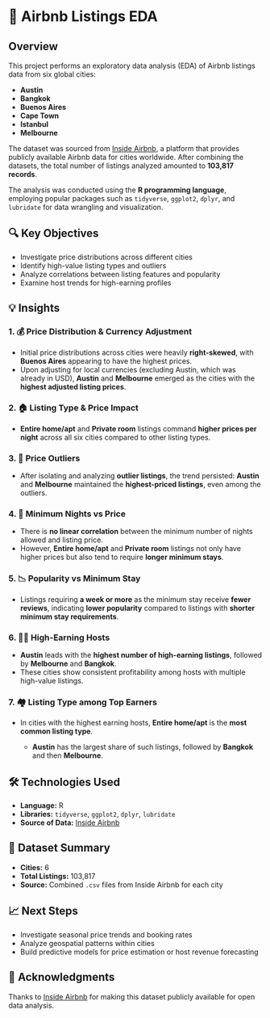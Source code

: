 

# 🏡 Airbnb Listings EDA

## Overview

This project performs an exploratory data analysis (EDA) of Airbnb listings data from six global cities:

* **Austin**
* **Bangkok**
* **Buenos Aires**
* **Cape Town**
* **Istanbul**
* **Melbourne**

The dataset was sourced from [Inside Airbnb](https://insideairbnb.com/), a platform that provides publicly available Airbnb data for cities worldwide. After combining the datasets, the total number of listings analyzed amounted to **103,817 records**.

The analysis was conducted using the **R programming language**, employing popular packages such as `tidyverse`, `ggplot2`, `dplyr`, and `lubridate` for data wrangling and visualization.

## 🔍 Key Objectives

* Investigate price distributions across different cities
* Identify high-value listing types and outliers
* Analyze correlations between listing features and popularity
* Examine host trends for high-earning profiles

## 💡 Insights

### 1. 💰 Price Distribution & Currency Adjustment

* Initial price distributions across cities were heavily **right-skewed**, with **Buenos Aires** appearing to have the highest prices.
* Upon adjusting for local currencies (excluding Austin, which was already in USD), **Austin** and **Melbourne** emerged as the cities with the **highest adjusted listing prices**.

### 2. 🏠 Listing Type & Price Impact

* **Entire home/apt** and **Private room** listings command **higher prices per night** across all six cities compared to other listing types.

### 3. 🚨 Price Outliers

* After isolating and analyzing **outlier listings**, the trend persisted: **Austin** and **Melbourne** maintained the **highest-priced listings**, even among the outliers.

### 4. 📏 Minimum Nights vs Price

* There is **no linear correlation** between the minimum number of nights allowed and listing price.
* However, **Entire home/apt** and **Private room** listings not only have higher prices but also tend to require **longer minimum stays**.

### 5. 📉 Popularity vs Minimum Stay

* Listings requiring **a week or more** as the minimum stay receive **fewer reviews**, indicating **lower popularity** compared to listings with **shorter minimum stay requirements**.

### 6. 👩‍💼 High-Earning Hosts

* **Austin** leads with the **highest number of high-earning listings**, followed by **Melbourne** and **Bangkok**.
* These cities show consistent profitability among hosts with multiple high-value listings.

### 7. 🏘 Listing Type among Top Earners

* In cities with the highest earning hosts, **Entire home/apt** is the **most common listing type**.

  * **Austin** has the largest share of such listings, followed by **Bangkok** and then **Melbourne**.


## 🛠 Technologies Used

* **Language:** R
* **Libraries:** `tidyverse`, `ggplot2`, `dplyr`, `lubridate`
* **Source of Data:** [Inside Airbnb](https://insideairbnb.com/)


## 📂 Dataset Summary

* **Cities:** 6
* **Total Listings:** 103,817
* **Source:** Combined `.csv` files from Inside Airbnb for each city


## 📈 Next Steps

* Investigate seasonal price trends and booking rates
* Analyze geospatial patterns within cities
* Build predictive models for price estimation or host revenue forecasting


## 🔗 Acknowledgments

Thanks to [Inside Airbnb](https://insideairbnb.com/) for making this dataset publicly available for open data analysis.




